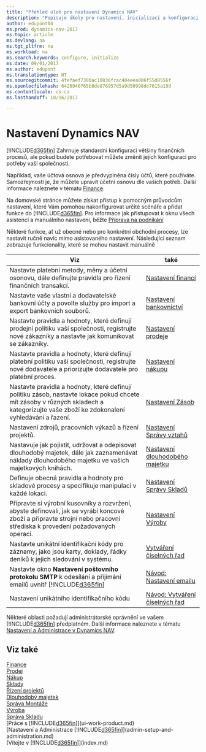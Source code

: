 ```yaml
---
title: "Přehled úloh pro nastavení Dynamics NAV"
description: "Popisuje úkoly pro nastavení, inicializaci a konfiguraci Dynamics NAV podle vašich potřeb."
author: edupont04
ms.prod: dynamics-nav-2017
ms.topic: article
ms.devlang: na
ms.tgt_pltfrm: na
ms.workload: na
ms.search.keywords: configure, initialize
ms.date: 09/01/2017
ms.author: edupont
ms.translationtype: HT
ms.sourcegitcommit: 4fefaef7380ac10836fcac404eea006f55d8556f
ms.openlocfilehash: 6426940765b8de876957d5a9d50998dc7615a19d
ms.contentlocale: cs-cz
ms.lasthandoff: 10/16/2017

---
```

# <a name="setting-up-dynamics-nav"></a>Nastavení Dynamics NAV
[!INCLUDE[d365fin](includes/d365fin_md.md)] Zahrnuje standardní konfiguraci většiny finančních procesů, ale pokud budete potřebovat můžete změnit jejích konfiguraci pro potřeby vaší společnosti.

Například, vaše účtová osnova je předvyplněna čísly účtů, které používáte. Samozřejmostí je, že můžete upravit účetní osnovu dle vašich potřeb. Další informace naleznete v tématu [Finance](finance.md).

Na domovské stránce můžete získat přístup k pomocným průvodcům nastavení, které Vám pomohou nakonfigurovat určité scénáře a přidat funkce do [!INCLUDE[d365fin](includes/d365fin_md.md)]. Pro informace jak přistupovat k oknu všech asistencí a manuálního nastavení, běžte [Příprava na podnikání](ui-get-ready-business.md)

Některé funkce, ať už obecné nebo pro konkrétní obchodní procesy, lze nastavit ručně navíc mimo asistovaného nastavení. Následující seznam zobrazuje funkcionality, které se mohou nastavit manuálně

| Viz | také |
| --- | --- |
| Nastavte platební metody, měny a účetní osonovu, dále definujte pravidla pro řízení finančních transakcí. |[Nastavení financí](finance-setup-finance.md) |
| Nastavte vaše vlastní a dodavatelské bankovní účty a povolte služby pro import a export bankovních souborů. |[Nastavení bankovnictví](bank-setup-banking.md) |
| Nastavte pravidla a hodnoty, které definují prodejní politiku vaší společnosti, registrujte nové zákazníky a nastavte jak komunikovat se zákazníky. |[Nastavení prodeje](sales-setup-sales.md) |
| Nastavte pravidla a hodnoty, které definují platební politiku vaší společnosti, registrujte nové dodavatele a priorizujte dodavatele pro platební proces. |[Nastavení nákupu](purchasing-setup-purchasing.md) |
| Nastavte pravidla a hodnoty, které definují politiku zásob, nastavte lokace pokud chcete mít zásoby v různých skladech a kategorizujte vaše zboží ke zdokonalení vyhledávání a řazení. |[Nastavení Zásob](inventory-setup-inventory.md) |
| Nastavení zdrojů, pracovních výkazů a řízení projektů. |[Nastavení Správy vztahů](projects-setup-projects.md) |
| Nastavuje jak pojistit, udržovat a odepisovat dlouhodobý majetek, dále jak zaznamenávat náklady dlouhodobého majetku ve vašich majetkových knihách. |[Nastavení dlouhodobého majetku](fa-setup.md) |
|Definuje obecná pravidla a hodnoty pro skladové procesy a specifikuje manipulaci v každé lokaci.|[Nastavení Správy Skladů](warehouse-setup-warehouse.md)|
|Připravte si výrobní kusovníky a rozvržení, abyste definovali, jak se vyrábí koncové zboží a připravte strojní nebo pracovní střediska k provedení požadovaných operací.|[Nastavení Výroby](production-configure-production-processes.md)|
| Nastavte unikátní identifikační kódy pro záznamy, jako jsou karty, doklady, řádky deníků k jejich sledování v systému. |[Vytváření číselných řad](ui-create-number-series.md) |
| Nastavte okno **Nastavení poštovního protokolu SMTP** k odesílání a přijímání emailů uvnitř [!INCLUDE[d365fin](includes/d365fin_md.md)] |[Návod: Nastavení emailu](madeira-how-setup-email.md) |
| Nastavení unikátního identifikačního kódu |[Návod: Vytváření číselných řad](ui-create-number-series.md) |

Některé oblasti požadují administrátorské oprávnění ve vašem [!INCLUDE[d365fin](includes/d365fin_md.md)] předplatném. Další informace naleznete v tématu [Nastavení a Administrace v Dynamics NAV](admin-setup-and-administration.md).  

## <a name="see-also"></a>Viz také
[Finance](finance.md)  
[Prodej](sales-manage-sales.md)  
[Nákup](purchasing-manage-purchasing.md)  
[Sklady](inventory-manage-inventory.md)    
[Řízení projektů](projects-manage-projects.md)  
[Dlouhodobý majetek](fa-manage.md)    
[Správa Montáže](assembly-assemble-items.md)  
[Výroba](production-manage-manufacturing.md)  
[Správa Skladu](warehouse-manage-warehouse.md)  
[Práce s [!INCLUDE[d365fin](includes/d365fin_md.md)]](ui-work-product.md)  
[Nastavení a Administrace [!INCLUDE[d365fin](includes/d365fin_md.md)]](admin-setup-and-administration.md)  
[Vítejte v [!INCLUDE[d365fin](includes/d365fin_md.md)]](index.md)  

##

